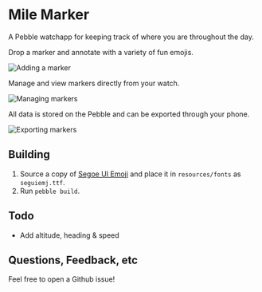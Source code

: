 Mile Marker
===========

A Pebble watchapp for keeping track of where you are throughout the day.

Drop a marker and annotate with a variety of fun emojis.

![Adding a marker](/img/adding-a-marker.png)


Manage and view markers directly from your watch.

![Managing markers](/img/managing-markers.png)


All data is stored on the Pebble and can be exported through your phone.

![Exporting markers](/img/exporting-markers.png)


Building
--------

1. Source a copy of [Segoe UI Emoji](https://docs.microsoft.com/en-us/typography/font-list/segoe_ui_emoji) and place it in `resources/fonts` as `seguiemj.ttf`.
2. Run `pebble build`.

Todo
----

- Add altitude, heading & speed

Questions, Feedback, etc
------------------------

Feel free to open a Github issue!
